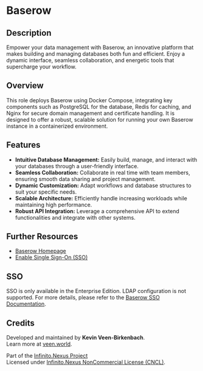 # Baserow

## Description

Empower your data management with Baserow, an innovative platform that makes building and managing databases both fun and efficient. Enjoy a dynamic interface, seamless collaboration, and energetic tools that supercharge your workflow.

## Overview

This role deploys Baserow using Docker Compose, integrating key components such as PostgreSQL for the database, Redis for caching, and Nginx for secure domain management and certificate handling. It is designed to offer a robust, scalable solution for running your own Baserow instance in a containerized environment.

## Features

- **Intuitive Database Management:** Easily build, manage, and interact with your databases through a user-friendly interface.
- **Seamless Collaboration:** Collaborate in real time with team members, ensuring smooth data sharing and project management.
- **Dynamic Customization:** Adapt workflows and database structures to suit your specific needs.
- **Scalable Architecture:** Efficiently handle increasing workloads while maintaining high performance.
- **Robust API Integration:** Leverage a comprehensive API to extend functionalities and integrate with other systems.

## Further Resources

- [Baserow Homepage](https://baserow.io/)
- [Enable Single Sign-On (SSO)](https://baserow.io/user-docs/enable-single-sign-on-sso)

## SSO

SSO is only available in the Enterprise Edition. LDAP configuration is not supported. For more details, please refer to the [Baserow SSO Documentation](https://baserow.io/user-docs/enable-single-sign-on-sso).

## Credits

Developed and maintained by **Kevin Veen-Birkenbach**.  
Learn more at [veen.world](https://www.veen.world).

Part of the [Infinito.Nexus Project](https://github.com/kevinveenbirkenbach/infinito-nexus)  
Licensed under [Infinito.Nexus NonCommercial License (CNCL)](https://s.veen.world/cncl).
